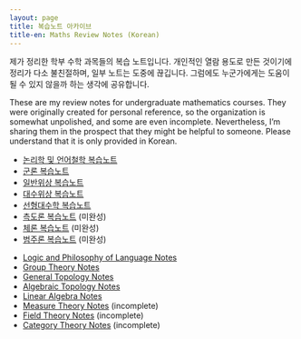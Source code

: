 ```yaml
---
layout: page
title: 복습노트 아카이브
title-en: Maths Review Notes (Korean)
---
```


<p class="lang-ko">
제가 정리한 학부 수학 과목들의 복습 노트입니다. 개인적인 열람 용도로 만든 것이기에 정리가 다소 불친절하며, 일부 노트는 도중에 끊깁니다. 그럼에도 누군가에게는 도움이 될 수 있지 않을까 하는 생각에 공유합니다.
</p>

<p class="lang-en">
These are my review notes for undergraduate mathematics courses. They were originally created for personal reference, so the organization is somewhat unpolished, and some are even incomplete. Nevertheless, I’m sharing them in the prospect that they might be helpful to someone. Please understand that it is only provided in Korean.
</p>

<ul class="lang-ko">
  <li><a href="/public/논리학 및 언어철학 복습노트.pdf">논리학 및 언어철학 복습노트</a></li>
  <li><a href="/public/군론 복습노트.pdf">군론 복습노트</a></li>
  <li><a href="/public/일반위상 복습노트.pdf">일반위상 복습노트</a></li>
  <li><a href="/public/대수위상 복습노트.pdf">대수위상 복습노트</a></li>
  <li><a href="/public/선형대수학 복습노트.pdf">선형대수학 복습노트</a></li>
  <li><a href="/public/측도론 복습노트.pdf">측도론 복습노트</a> (미완성)</li>
  <li><a href="/public/체론 복습노트.pdf">체론 복습노트</a> (미완성)</li>
  <li><a href="/public/범주론 복습노트.pdf">범주론 복습노트</a> (미완성)</li>
</ul>

<ul class="lang-en">
  <li><a href="/public/논리학 및 언어철학 복습노트.pdf">Logic and Philosophy of Language Notes</a></li>
  <li><a href="/public/군론 복습노트.pdf">Group Theory Notes</a></li>
  <li><a href="/public/일반위상 복습노트.pdf">General Topology Notes</a></li>
  <li><a href="/public/대수위상 복습노트.pdf">Algebraic Topology Notes</a></li>
  <li><a href="/public/선형대수학 복습노트.pdf">Linear Algebra Notes</a></li>
  <li><a href="/public/측도론 복습노트.pdf">Measure Theory Notes</a> (incomplete)</li>
  <li><a href="/public/체론 복습노트.pdf">Field Theory Notes</a> (incomplete)</li>
  <li><a href="/public/범주론 복습노트.pdf">Category Theory Notes</a> (incomplete)</li>
</ul>